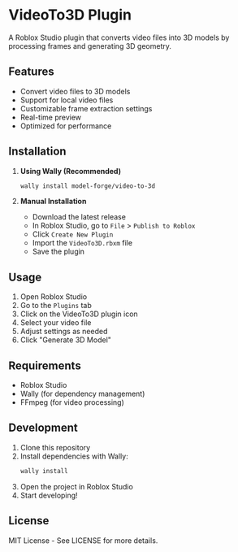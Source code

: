 # VideoTo3D Plugin

A Roblox Studio plugin that converts video files into 3D models by processing frames and generating 3D geometry.

## Features

- Convert video files to 3D models
- Support for local video files
- Customizable frame extraction settings
- Real-time preview
- Optimized for performance

## Installation

1. **Using Wally (Recommended)**
   ```bash
   wally install model-forge/video-to-3d
   ```

2. **Manual Installation**
   - Download the latest release
   - In Roblox Studio, go to `File` > `Publish to Roblox`
   - Click `Create New Plugin`
   - Import the `VideoTo3D.rbxm` file
   - Save the plugin

## Usage

1. Open Roblox Studio
2. Go to the `Plugins` tab
3. Click on the VideoTo3D plugin icon
4. Select your video file
5. Adjust settings as needed
6. Click "Generate 3D Model"

## Requirements

- Roblox Studio
- Wally (for dependency management)
- FFmpeg (for video processing)

## Development

1. Clone this repository
2. Install dependencies with Wally:
   ```bash
   wally install
   ```
3. Open the project in Roblox Studio
4. Start developing!

## License

MIT License - See LICENSE for more details.
